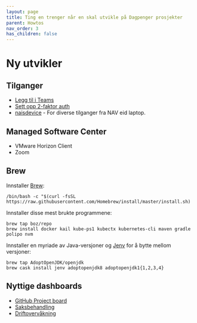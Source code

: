 ```yaml
---
layout: page
title: Ting en trenger når en skal utvikle på Dagpenger prosjekter
parent: Howtos
nav_order: 3
has_children: false
---
```


# Ny utvikler

## Tilganger 

- [Legg til i Teams](https://teams.microsoft.com/l/channel/19%3a78080dcbfa6d4d449642aa7c64f02a72%40thread.tacv2/General?groupId=4edb2ce5-4f0e-4f6f-9b82-b8e75e9dd09e&tenantId=62366534-1ec3-4962-8869-9b5535279d0b)
- [Sett opp 2-faktor auth](https://myaccount.microsoft.com/)
- [naisdevice](https://doc.nais.io/device/) - For diverse tilganger fra NAV eid laptop.

## Managed Software Center
- VMware Horizon Client
- Zoom

## Brew

Innstaller [Brew](https://brew.sh/):

```/bin/bash -c "$(curl -fsSL https://raw.githubusercontent.com/Homebrew/install/master/install.sh)```

Innstaller disse mest brukte programmene: 

```
brew tap boz/repo
brew install docker kail kube-ps1 kubectx kubernetes-cli maven gradle polipo nvm
```

Innstaller en myriade av Java-versjoner og [Jenv](https://www.jenv.be/) for å bytte mellom versjoner:

```
brew tap AdoptOpenJDK/openjdk
brew cask install jenv adoptopenjdk8 adoptopenjdk1{1,2,3,4}
```

## Nyttige dashboards

- [GitHub Project board](https://github.com/orgs/navikt/projects/18)
- [Saksbehandling](https://grafana.adeo.no/d/QGnD4iGGz/team-dagpenger-saksbehandling?orgId=1&refresh=30s&from=now-3h&to=now)
- [Driftovervåkning](https://grafana.adeo.no/d/cpFY0XiWz/digitale-dagpenger-drift-dashboard?orgId=1&refresh=30s)
